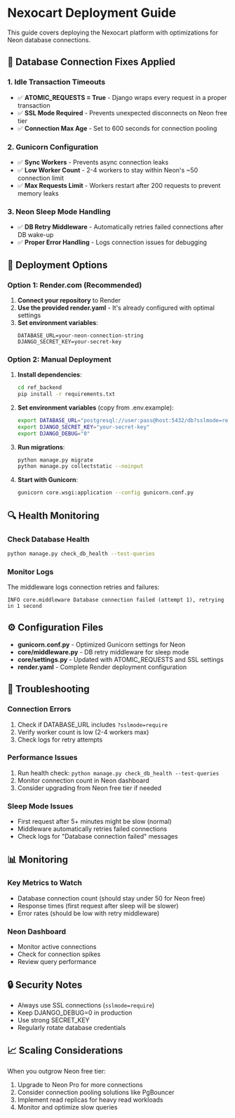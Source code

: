 # Nexocart Deployment Guide

This guide covers deploying the Nexocart platform with optimizations for Neon database connections.

## 🔧 Database Connection Fixes Applied

### 1. Idle Transaction Timeouts
- ✅ **ATOMIC_REQUESTS = True** - Django wraps every request in a proper transaction
- ✅ **SSL Mode Required** - Prevents unexpected disconnects on Neon free tier
- ✅ **Connection Max Age** - Set to 600 seconds for connection pooling

### 2. Gunicorn Configuration
- ✅ **Sync Workers** - Prevents async connection leaks
- ✅ **Low Worker Count** - 2-4 workers to stay within Neon's ~50 connection limit
- ✅ **Max Requests Limit** - Workers restart after 200 requests to prevent memory leaks

### 3. Neon Sleep Mode Handling
- ✅ **DB Retry Middleware** - Automatically retries failed connections after DB wake-up
- ✅ **Proper Error Handling** - Logs connection issues for debugging

## 🚀 Deployment Options

### Option 1: Render.com (Recommended)

1. **Connect your repository** to Render
2. **Use the provided render.yaml** - It's already configured with optimal settings
3. **Set environment variables**:
   ```
   DATABASE_URL=your-neon-connection-string
   DJANGO_SECRET_KEY=your-secret-key
   ```

### Option 2: Manual Deployment

1. **Install dependencies**:
   ```bash
   cd ref_backend
   pip install -r requirements.txt
   ```

2. **Set environment variables** (copy from .env.example):
   ```bash
   export DATABASE_URL="postgresql://user:pass@host:5432/db?sslmode=require"
   export DJANGO_SECRET_KEY="your-secret-key"
   export DJANGO_DEBUG="0"
   ```

3. **Run migrations**:
   ```bash
   python manage.py migrate
   python manage.py collectstatic --noinput
   ```

4. **Start with Gunicorn**:
   ```bash
   gunicorn core.wsgi:application --config gunicorn.conf.py
   ```

## 🔍 Health Monitoring

### Check Database Health
```bash
python manage.py check_db_health --test-queries
```

### Monitor Logs
The middleware logs connection retries and failures:
```
INFO core.middleware Database connection failed (attempt 1), retrying in 1 second
```

## ⚙️ Configuration Files

- **gunicorn.conf.py** - Optimized Gunicorn settings for Neon
- **core/middleware.py** - DB retry middleware for sleep mode
- **core/settings.py** - Updated with ATOMIC_REQUESTS and SSL settings
- **render.yaml** - Complete Render deployment configuration

## 🐛 Troubleshooting

### Connection Errors
1. Check if DATABASE_URL includes `?sslmode=require`
2. Verify worker count is low (2-4 workers max)
3. Check logs for retry attempts

### Performance Issues
1. Run health check: `python manage.py check_db_health --test-queries`
2. Monitor connection count in Neon dashboard
3. Consider upgrading from Neon free tier if needed

### Sleep Mode Issues
- First request after 5+ minutes might be slow (normal)
- Middleware automatically retries failed connections
- Check logs for "Database connection failed" messages

## 📊 Monitoring

### Key Metrics to Watch
- Database connection count (should stay under 50 for Neon free)
- Response times (first request after sleep will be slower)
- Error rates (should be low with retry middleware)

### Neon Dashboard
- Monitor active connections
- Check for connection spikes
- Review query performance

## 🔒 Security Notes

- Always use SSL connections (`sslmode=require`)
- Keep DJANGO_DEBUG=0 in production
- Use strong SECRET_KEY
- Regularly rotate database credentials

## 📈 Scaling Considerations

When you outgrow Neon free tier:
1. Upgrade to Neon Pro for more connections
2. Consider connection pooling solutions like PgBouncer
3. Implement read replicas for heavy read workloads
4. Monitor and optimize slow queries